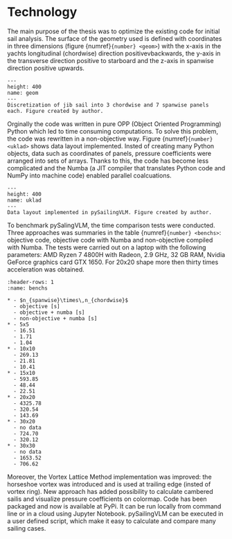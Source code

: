 # Technology

The main purpose of the thesis was to optimize the existing code for initial sail analysis. The surface of the geometry used is defined with coordinates in three dimensions (figure {numref}`{number} <geom>`)  with the x-axis in the yachts longitudinal (chordwise) direction positivevbackwards, the y-axis in the transverse direction positive to starboard and the z-axis in spanwise direction positive upwards. 

```{figure} ../../figures/geom.png
---
height: 400
name: geom
---
Discretization of jib sail into 3 chordwise and 7 spanwise panels each. Figure created by author.
```

Orginally the code was written in pure OPP (Object Oriented Programming) Python which led to time consuming computations. To solve this problem, the code was rewritten in a non-objective way. Figure {numref}`{number} <uklad>` shows data layout implemented. Insted of creating many Python objects, data such as coordinates of panels, pressure coefficients were arranged into sets of arrays. Thanks to this, the code has become less complicated and the  Numba (a JIT compiler that translates Python code and NumPy into machine code) enabled parallel coalcuations.

```{figure} ../../figures/panele.drawio.png
---
height: 400
name: uklad
---
Data layout implemented in pySailingVLM. Figure created by author.
```
To benchmark pySalingVLM, the time comparison tests were conducted. Three approaches was summaries in the table {numref}`{number} <benchs>`: objective code, objective code with Numba and non-objective compiled with Numba.  The tests were carried out on a laptop with the following parameters: AMD Ryzen 7 4800H with Radeon, 2.9 GHz, 32 GB RAM, Nvidia GeForce graphics card GTX 1650. For 20x20 shape more then thirty times acceleration was obtained.

```{list-table} Time execution comparison between different approaches of implementing pySailingVLM depending on sail shape.
:header-rows: 1
:name: benchs

* - $n_{spanwise}\times\,n_{chordwise}$
  - objective [s]
  - objective + numba [s]
  - non-objective + numba [s]
* - 5x5
  - 16.51
  - 1.71
  - 1.04
* - 10x10
  - 269.13
  - 21.81
  - 10.41
* - 15x10
  - 593.85
  - 48.44
  - 22.51
* - 20x20
  - 4325.78
  - 320.54
  - 143.69
* - 30x20
  - no data
  - 724.70
  - 320.12
* - 30x30    
  - no data
  - 1653.52
  - 706.62
```
Moreover, the Vortex Lattice Method implementation was improved: the horseshoe vortex was introduced and is used at trailing edge (insted of vortex ring). New approach has added possibility to calculate cambered sailis and visualize pressure coefficients on colormap. Code has been packaged and now is available at PyPi. It can be run locally from command line or in a cloud using Jupyter Notebook. pySailingVLM can be executed in a user defined script, which make it easy to calculate and compare many sailing cases.
